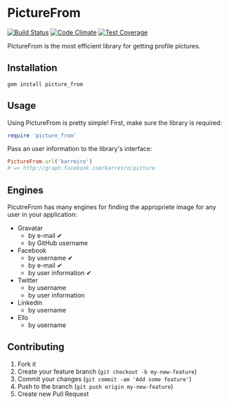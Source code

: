 PictureFrom
============

[![Build Status](https://travis-ci.org/karreiro/picture_from.svg?branch=master)](https://travis-ci.org/karreiro/picture_from)
[![Code Climate](https://codeclimate.com/github/karreiro/picture_from/badges/gpa.svg)](https://codeclimate.com/github/karreiro/picture_from)
[![Test Coverage](https://codeclimate.com/github/karreiro/picture_from/badges/coverage.svg)](https://codeclimate.com/github/karreiro/picture_from)

PictureFrom is the most efficient library for getting profile pictures.

Installation
------------
```
gem install picture_from
```

Usage
------------

Using PictureFrom is pretty simple! First, make sure the library is required:
``` ruby
require 'picture_from'
```

Pass an user information to the library's interface:
``` ruby
PictureFrom.url('karreiro')
# => http://graph.facebook.com/karreiro/picture
```

Engines
------------
PicutreFrom has many engines for finding the appropriete image for any user in your application:

  - Gravatar
    - by e-mail ✔
    - by GitHub username
  - Facebook
    - by username ✔
    - by e-mail ✔
    - by user information ✔
  - Twitter
    - by username
    - by user information
  - Linkedin
    - by username
  - Ello
    - by username

Contributing
------------

  1. Fork it
  2. Create your feature branch (`git checkout -b my-new-feature`)
  3. Commit your changes (`git commit -am 'Add some feature'`)
  4. Push to the branch (`git push origin my-new-feature`)
  5. Create new Pull Request
